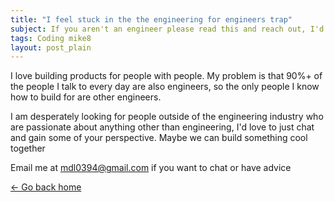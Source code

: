 ```yaml
---
title: "I feel stuck in the the engineering for engineers trap"
subject: If you aren't an engineer please read this and reach out, I'd love to chat
tags: Coding mike8
layout: post_plain
---
```


I love building products for people with people. My problem is that 90%+ of the
people I talk to every day are also engineers, so the only people I know how to
build for are other engineers.

I am desperately looking for people outside of the engineering industry who are
passionate about anything other than engineering, I'd love to just chat and gain
some of your perspective. Maybe we can build something cool together

Email me at mdl0394@gmail.com if you want to chat or have advice

[<- Go back home](/)
